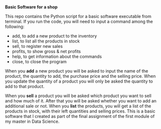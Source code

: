 **Basic Software for a shop** 

This repo contains the Python script for a basic software executable from terminal.
If you run the code, you will need to input a command among the following:
- add, to add a new product to the inventory
- list, to list all the products in stock
- sell, to register new sales
- profits, to show gross & net profits
- help, to get information about the commands
- close, to close the program

When you **add** a new product you will be asked to input the name of the product, the quantity to add, the purchase price and the selling price. When you update the quantity of a product you will only be asked the quantity to add to that product. 

When you **sell** a product you will be asked which product you want to sell and how much of it. After that you will be asked whether you want to add an additional sale or not. 
When you **list** the products, you will get a list of the products in stock, with their left quantities and selling prices.
This is a basic software that I created as part of the final assignment of the first module of my master in Data Science.
